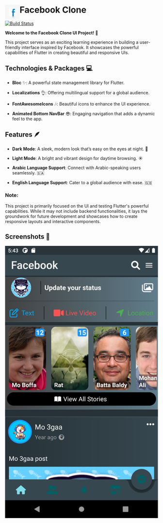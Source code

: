 # Facebook Clone <a href="url"><img src="assets/img/facebooklogo.png"  align="left" height="48" width="48"></a>

  

[![Build Status](https://travis-ci.org/joemccann/dillinger.svg?branch=master)](https://travis-ci.org/joemccann/dillinger)

  

**Welcome to the Facebook Clone UI Project!** 🎉

This project serves as an exciting learning experience in building a user-friendly interface inspired by Facebook. It showcases the powerful capabilities of Flutter in creating beautiful and responsive UIs.

  

## **Technologies & Packages** 💻

  

-  **Bloc** ✨: A powerful state management library for Flutter.

-  **Localizations** 👌: Offering multilingual support for a global audience.

-  **FontAwesomeIcons** 🎶: Beautiful icons to enhance the UI experience.

-  **Animated Bottom NavBar** 😎: Engaging navigation that adds a dynamic feel to the app.

  

## Features 🪶

  

-  **Dark Mode**: A sleek, modern look that’s easy on the eyes at night. 🌙

-  **Light Mode**: A bright and vibrant design for daytime browsing. ☀️

-  **Arabic Language Support**: Connect with Arabic-speaking users seamlessly. 🇸🇦

-  **English Language Support**: Cater to a global audience with ease. 🇬🇧

  

### Note:

This project is primarily focused on the UI and testing Flutter's powerful capabilities. While it may not include backend functionalities, it lays the groundwork for future development and showcases how to create responsive layouts and interactive components.

  

## Screenshots 📸

<img src="screenshots/Screenshot1.png">

